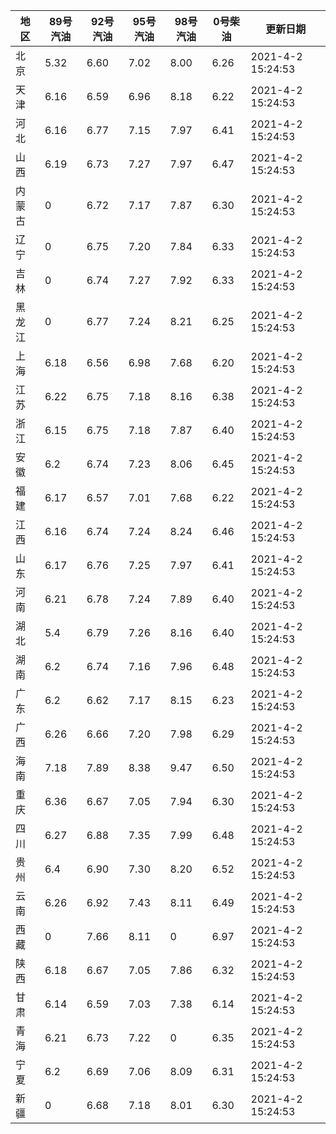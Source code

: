 | 地区 | 89号汽油 | 92号汽油 | 95号汽油 | 98号汽油 | 0号柴油 | 更新日期 |
| --- | --- | --- | --- | --- | --- | --- |
| 北京 | 5.32 | 6.60 | 7.02 | 8.00 | 6.26 | 2021-4-2 15:24:53 |
| 天津 | 6.16 | 6.59 | 6.96 | 8.18 | 6.22 | 2021-4-2 15:24:53 |
| 河北 | 6.16 | 6.77 | 7.15 | 7.97 | 6.41 | 2021-4-2 15:24:53 |
| 山西 | 6.19 | 6.73 | 7.27 | 7.97 | 6.47 | 2021-4-2 15:24:53 |
| 内蒙古 | 0 | 6.72 | 7.17 | 7.87 | 6.30 | 2021-4-2 15:24:53 |
| 辽宁 | 0 | 6.75 | 7.20 | 7.84 | 6.33 | 2021-4-2 15:24:53 |
| 吉林 | 0 | 6.74 | 7.27 | 7.92 | 6.33 | 2021-4-2 15:24:53 |
| 黑龙江 | 0 | 6.77 | 7.24 | 8.21 | 6.25 | 2021-4-2 15:24:53 |
| 上海 | 6.18 | 6.56 | 6.98 | 7.68 | 6.20 | 2021-4-2 15:24:53 |
| 江苏 | 6.22 | 6.75 | 7.18 | 8.16 | 6.38 | 2021-4-2 15:24:53 |
| 浙江 | 6.15 | 6.75 | 7.18 | 7.87 | 6.40 | 2021-4-2 15:24:53 |
| 安徽 | 6.2 | 6.74 | 7.23 | 8.06 | 6.45 | 2021-4-2 15:24:53 |
| 福建 | 6.17 | 6.57 | 7.01 | 7.68 | 6.22 | 2021-4-2 15:24:53 |
| 江西 | 6.16 | 6.74 | 7.24 | 8.24 | 6.46 | 2021-4-2 15:24:53 |
| 山东 | 6.17 | 6.76 | 7.25 | 7.97 | 6.41 | 2021-4-2 15:24:53 |
| 河南 | 6.21 | 6.78 | 7.24 | 7.89 | 6.40 | 2021-4-2 15:24:53 |
| 湖北 | 5.4 | 6.79 | 7.26 | 8.16 | 6.40 | 2021-4-2 15:24:53 |
| 湖南 | 6.2 | 6.74 | 7.16 | 7.96 | 6.48 | 2021-4-2 15:24:53 |
| 广东 | 6.2 | 6.62 | 7.17 | 8.15 | 6.23 | 2021-4-2 15:24:53 |
| 广西 | 6.26 | 6.66 | 7.20 | 7.98 | 6.29 | 2021-4-2 15:24:53 |
| 海南 | 7.18 | 7.89 | 8.38 | 9.47 | 6.50 | 2021-4-2 15:24:53 |
| 重庆 | 6.36 | 6.67 | 7.05 | 7.94 | 6.30 | 2021-4-2 15:24:53 |
| 四川 | 6.27 | 6.88 | 7.35 | 7.99 | 6.48 | 2021-4-2 15:24:53 |
| 贵州 | 6.4 | 6.90 | 7.30 | 8.20 | 6.52 | 2021-4-2 15:24:53 |
| 云南 | 6.26 | 6.92 | 7.43 | 8.11 | 6.49 | 2021-4-2 15:24:53 |
| 西藏 | 0 | 7.66 | 8.11 | 0 | 6.97 | 2021-4-2 15:24:53 |
| 陕西 | 6.18 | 6.67 | 7.05 | 7.86 | 6.32 | 2021-4-2 15:24:53 |
| 甘肃 | 6.14 | 6.59 | 7.03 | 7.38 | 6.14 | 2021-4-2 15:24:53 |
| 青海 | 6.21 | 6.73 | 7.22 | 0 | 6.35 | 2021-4-2 15:24:53 |
| 宁夏 | 6.2 | 6.69 | 7.06 | 8.09 | 6.31 | 2021-4-2 15:24:53 |
| 新疆 | 0 | 6.68 | 7.18 | 8.01 | 6.30 | 2021-4-2 15:24:53 |
